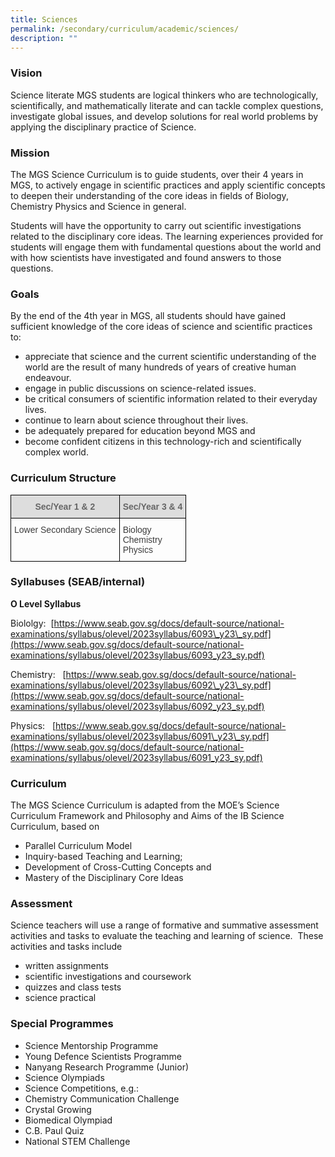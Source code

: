 ```yaml
---
title: Sciences
permalink: /secondary/curriculum/academic/sciences/
description: ""
---
```



### Vision

Science literate MGS students are logical thinkers who are technologically, scientifically, and mathematically literate and can tackle complex questions, investigate global issues, and develop solutions for real world problems by applying the disciplinary practice of Science.   

  

### Mission

The MGS Science Curriculum is to guide students, over their 4 years in MGS, to actively engage in scientific practices and apply scientific concepts to deepen their understanding of the core ideas in fields of Biology, Chemistry Physics and Science in general.

Students will have the opportunity to carry out scientific investigations related to the disciplinary core ideas. The learning experiences provided for students will engage them with fundamental questions about the world and with how scientists have investigated and found answers to those questions.

  

### Goals

By the end of the 4th year in MGS, all students should have gained sufficient knowledge of the core ideas of science and scientific practices to:  

*   appreciate that science and the current scientific understanding of the world are the result of many hundreds of years of creative human endeavour.
*   engage in public discussions on science-related issues.
*   be critical consumers of scientific information related to their everyday lives.
*   continue to learn about science throughout their lives.
*   be adequately prepared for education beyond MGS and
*   become confident citizens in this technology-rich and scientifically complex world.

  

### Curriculum Structure

<style type="text/css">
.tg  {border-collapse:collapse;border-spacing:0;}
.tg td{border-color:black;border-style:solid;border-width:1px;font-family:Arial, sans-serif;font-size:14px;
  overflow:hidden;padding:10px 5px;word-break:normal;}
.tg th{border-color:black;border-style:solid;border-width:1px;font-family:Arial, sans-serif;font-size:14px;
  font-weight:normal;overflow:hidden;padding:10px 5px;word-break:normal;}
.tg .tg-uwnk{color:#3D3D3D;text-align:left;vertical-align:top}
.tg .tg-feqv{background-color:#DDD;color:#666;font-weight:bold;text-align:center;vertical-align:middle}
</style>
<table class="tg">
<thead>
  <tr>
    <th class="tg-feqv"><span style="color:#666;background-color:#DDD">Sec/Year 1 &amp; 2</span></th>
    <th class="tg-feqv"><span style="color:#666;background-color:#DDD">Sec/Year 3 &amp; 4</span></th>
  </tr>
</thead>
<tbody>
  <tr>
    <td class="tg-uwnk"><span style="color:#3D3D3D">Lower Secondary Science</span></td>
    <td class="tg-uwnk">Biology<br>Chemistry<br>Physics</td>
  </tr>
</tbody>
</table>

### Syllabuses (SEAB/internal)

**O Level Syllabus**

Biololgy:  [https://www.seab.gov.sg/docs/default-source/national-examinations/syllabus/olevel/2023syllabus/6093\_y23\_sy.pdf](https://www.seab.gov.sg/docs/default-source/national-examinations/syllabus/olevel/2023syllabus/6093_y23_sy.pdf)

  

Chemistry:   [https://www.seab.gov.sg/docs/default-source/national-examinations/syllabus/olevel/2023syllabus/6092\_y23\_sy.pdf](https://www.seab.gov.sg/docs/default-source/national-examinations/syllabus/olevel/2023syllabus/6092_y23_sy.pdf)

  

Physics:   [https://www.seab.gov.sg/docs/default-source/national-examinations/syllabus/olevel/2023syllabus/6091\_y23\_sy.pdf](https://www.seab.gov.sg/docs/default-source/national-examinations/syllabus/olevel/2023syllabus/6091_y23_sy.pdf)

  

### Curriculum

The MGS Science Curriculum is adapted from the MOE’s Science Curriculum Framework and Philosophy and Aims of the IB Science Curriculum, based on

*   Parallel Curriculum Model
*   Inquiry-based Teaching and Learning;
*   Development of Cross-Cutting Concepts and
*   Mastery of the Disciplinary Core Ideas

  

### Assessment


Science teachers will use a range of formative and summative assessment activities and tasks to evaluate the teaching and learning of science.  These activities and tasks include

*   written assignments
*   scientific investigations and coursework
*   quizzes and class tests
*   science practical

  

### Special Programmes

*   Science Mentorship Programme
*   Young Defence Scientists Programme
*   Nanyang Research Programme (Junior)
*   Science Olympiads
*   Science Competitions, e.g.:
*   Chemistry Communication Challenge
*   Crystal Growing
*   Biomedical Olympiad
*   C.B. Paul Quiz
*   National STEM Challenge